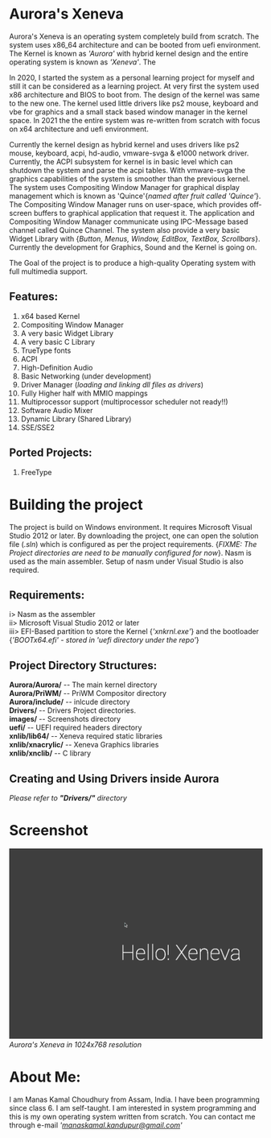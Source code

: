 # Aurora's Xeneva

Aurora's Xeneva is an operating system completely build from scratch. The system uses x86_64 architecture and can be booted from uefi environment.
The Kernel is known as _'Aurora'_ with hybrid kernel design and the entire operating system is known as _'Xeneva'_. The

In 2020, I started the system as a personal learning project for myself and still it can be considered as a learning project. 
At very first the system used x86 architecture and BIOS to boot from. The design of the kernel was same to the new one. 
The kernel used little drivers like ps2 mouse, keyboard and vbe for graphics and a small stack based window manager 
in the kernel space. In 2021 the the entire system was re-written from scratch with focus on x64 architecture and uefi environment.

Currently the kernel design as hybrid kernel and uses drivers like ps2 mouse, keyboard, acpi, hd-audio, vmware-svga & e1000 network driver.
Currently, the ACPI subsystem for kernel is in basic level which can shutdown the system and parse the acpi tables. 
With vmware-svga the graphics capabilities of the system is smoother than the previous kernel. The system uses Compositing Window 
Manager for graphical display management which is known as 'Quince'{_named after fruit called 'Quince'_}. 
The Compositing Window Manager runs on user-space, which provides off-screen buffers to graphical application that request it. 
The application and Compositing Window Manager communicate using IPC-Message based channel called Quince Channel.
The system also provide a very basic Widget Library with {_Button, Menus, Window, EditBox, TextBox, Scrollbars_}.
Currently the development for Graphics, Sound and the Kernel is going on.

The Goal of the project is to produce a high-quality Operating system with full multimedia support.

## __Features__:
1. x64 based Kernel
2. Compositing Window Manager
3. A very basic Widget Library
4. A very basic C Library
5. TrueType fonts
6. ACPI
7. High-Definition Audio
8. Basic Networking (under development)
9. Driver Manager (_loading and linking dll files as drivers_)
10. Fully Higher half with MMIO mappings
11. Multiprocessor support (multiprocessor scheduler not ready!!)
12. Software Audio Mixer 
13. Dynamic Library (Shared Library)
14. SSE/SSE2

## __Ported Projects__:
1. FreeType 

# Building the project

The project is build on Windows environment. It requires Microsoft Visual Studio 2012 or later.
By downloading the project, one can open the solution file (_.sln_) which is configured as per the
project requirements. {_FIXME: The Project directories are need to be manually configured for now_}.
Nasm is used as the main assembler. Setup of nasm under Visual Studio is also required.

## __Requirements__:

i> Nasm as the assembler <br>
ii> Microsoft Visual Studio 2012 or later <br>
iii> EFI-Based partition to store the Kernel {_'xnkrnl.exe'_} and
     the bootloader {_'BOOTx64.efi' - stored in 'uefi directory under the repo'_}


## __Project Directory Structures:__
__Aurora/Aurora/__ -- The main kernel directory <br>
__Aurora/PriWM/__ -- PriWM Compositor directory <br>
__Aurora/include/__ -- inlcude directory <br>
__Drivers/__ -- Drivers Project directories. <br>
__images/__ -- Screenshots directory <br>
__uefi/__ -- UEFI required headers directory <br>
__xnlib/lib64/__ -- Xeneva required static libraries <br>
__xnlib/xnacrylic/__ -- Xeneva Graphics libraries <br>
__xnlib/xnclib/__ -- C library  <br>


## __Creating and Using Drivers inside Aurora__
_Please refer to __"Drivers/"__ directory_

# Screenshot
![alt text](https://github.com/manaskamal/aurora-xeneva/blob/master/images/HelloXeneva2.png?raw=true)
                             _Aurora's Xeneva in 1024x768 resolution_

# About Me:
I am Manas Kamal Choudhury from Assam, India. I have been programming since class 6. I am self-taught.
I am interested in system programming and this is my own operating system written from scratch. You can 
contact me through e-mail _'manaskamal.kandupur@gmail.com'_